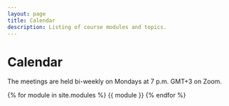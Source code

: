 ```yaml
---
layout: page
title: Calendar
description: Listing of course modules and topics.
---
```


# Calendar

The meetings are held bi-weekly on Mondays at 7 p.m. GMT+3 on Zoom.


{% for module in site.modules %}
{{ module }}
{% endfor %}
